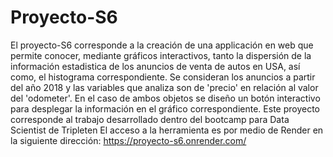 # Proyecto-S6
El proyecto-S6 corresponde a la creación de una applicación en web que permite conocer, mediante gráficos interactivos, tanto la dispersión de la información estadistica de los anuncios de venta de autos en USA, así como, el histograma correspondiente. Se consideran los anuncios a partir del año 2018 y las variables que analiza son de 'precio' en relación al valor del 'odometer'.
En el caso de ambos objetos se diseño un botón interactivo para desplegar la información en el gráfico correspondiente.
Este proyecto corresponde al trabajo desarrollado dentro del bootcamp para Data Scientist de Tripleten 
El acceso a la herramienta es por medio de Render en la siguiente dirección: https://proyecto-s6.onrender.com/